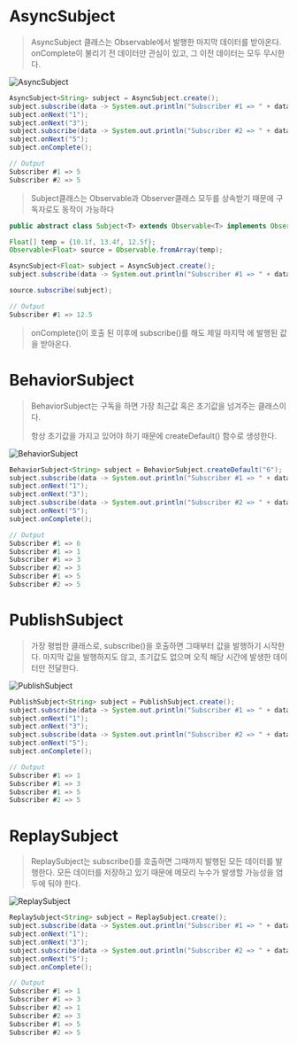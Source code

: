 # AsyncSubject

> AsyncSubject 클래스는 Observable에서 발행한 마지막 데이터를 받아온다. onComplete이 불리기 전 데이터만 관심이 있고, 그 이전 데이터는 모두 무시한다.



![AsyncSubject](http://reactivex.io/documentation/operators/images/S.AsyncSubject.png)

```java
AsyncSubject<String> subject = AsyncSubject.create();
subject.subscribe(data -> System.out.println("Subscriber #1 => " + data));
subject.onNext("1");
subject.onNext("3");
subject.subscribe(data -> System.out.println("Subscriber #2 => " + data));
subject.onNext("5");
subject.onComplete();
```

```java
// Output
Subscriber #1 => 5
Subscriber #2 => 5
```



> Subject클래스는 Observable과 Observer클래스 모두를 상속받기 때문에 구독자로도 동작이 가능하다

```java
public abstract class Subject<T> extends Observable<T> implements Observer<T>
```
```java
Float[] temp = {10.1f, 13.4f, 12.5f};
Observable<Float> source = Observable.fromArray(temp);

AsyncSubject<Float> subject = AsyncSubject.create();
subject.subscribe(data -> System.out.println("Subscriber #1 => " + data));

source.subscribe(subject);
```

```java
// Output
Subscriber #1 => 12.5
```



> onComplete()이 호출 된 이후에 subscribe()를 해도 제일 마지막 에 발행된 값을 받아온다.



# BehaviorSubject

> BehaviorSubject는 구독을 하면 가장 최근값 혹은 초기값을 넘겨주는 클래스이다.
>
> 항상 초기값을 가지고 있어야 하기 때문에 createDefault() 함수로 생성한다.



![BehaviorSubject](http://reactivex.io/documentation/operators/images/S.BehaviorSubject.png)

```java
BehaviorSubject<String> subject = BehaviorSubject.createDefault("6");
subject.subscribe(data -> System.out.println("Subscriber #1 => " + data));
subject.onNext("1");
subject.onNext("3");
subject.subscribe(data -> System.out.println("Subscriber #2 => " + data));
subject.onNext("5");
subject.onComplete();
```

```java
// Output
Subscriber #1 => 6
Subscriber #1 => 1
Subscriber #1 => 3
Subscriber #2 => 3
Subscriber #1 => 5
Subscriber #2 => 5
```


# PublishSubject

> 가장 평범한 클래스로, subscribe()을 호출하면 그때부터 값을 발행하기 시작한다. 마지막 값을 발행하지도 않고, 초기값도 없으며 오직 해당 시간에 발생한 데이터만 전달한다.



![PublishSubject](http://reactivex.io/documentation/operators/images/S.PublishSubject.png)

```java
PublishSubject<String> subject = PublishSubject.create();
subject.subscribe(data -> System.out.println("Subscriber #1 => " + data));
subject.onNext("1");
subject.onNext("3");
subject.subscribe(data -> System.out.println("Subscriber #2 => " + data));
subject.onNext("5");
subject.onComplete();
```

```java
// Output
Subscriber #1 => 1
Subscriber #1 => 3
Subscriber #1 => 5
Subscriber #2 => 5
```


# ReplaySubject

> ReplaySubject는 subscribe()를 호출하면 그때까지 발행된 모든 데이터를 발행한다. 모든 데이터를 저장하고 있기 때문에 메모리 누수가 발생할 가능성을 염두에 둬야 한다.



![ReplaySubject](http://reactivex.io/documentation/operators/images/S.ReplaySubject.png)

```java
ReplaySubject<String> subject = ReplaySubject.create();
subject.subscribe(data -> System.out.println("Subscriber #1 => " + data));
subject.onNext("1");
subject.onNext("3");
subject.subscribe(data -> System.out.println("Subscriber #2 => " + data));
subject.onNext("5");
subject.onComplete();
```

```java
// Output
Subscriber #1 => 1
Subscriber #1 => 3
Subscriber #2 => 1
Subscriber #2 => 3
Subscriber #1 => 5
Subscriber #2 => 5
```
